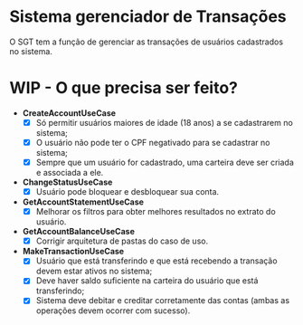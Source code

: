 # Sistema gerenciador de Transações

O SGT tem a função de gerenciar as transações de usuários cadastrados no sistema.

# WIP - O que precisa ser feito?

- **CreateAccountUseCase**
  - [x] Só permitir usuários maiores de idade (18 anos) a se cadastrarem no sistema;
  - [x] O usuário não pode ter o CPF negativado para se cadastrar no sistema;
  - [x] Sempre que um usuário for cadastrado, uma carteira deve ser criada e associada a ele.

-  **ChangeStatusUseCase**
   - [x] Usuário pode bloquear e desbloquear sua conta.

- **GetAccountStatementUseCase**
  - [x] Melhorar os filtros para obter melhores resultados no extrato do usuário.

-  **GetAccountBalanceUseCase**
   - [x] Corrigir arquitetura de pastas do caso de uso.

- **MakeTransactionUseCase**
  - [x] Usuário que está transferindo e que está recebendo a transação devem estar ativos no sistema;
  - [x] Deve haver saldo suficiente na carteira do usuário que está transferindo;
  - [x] Sistema deve debitar e creditar corretamente das contas (ambas as operações devem ocorrer com sucesso).
